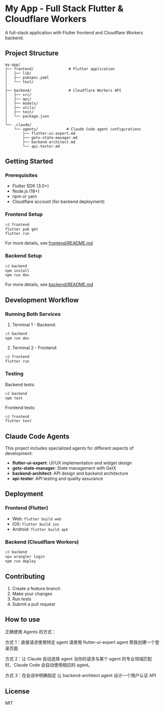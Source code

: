 # My App - Full Stack Flutter & Cloudflare Workers

A full-stack application with Flutter frontend and Cloudflare Workers backend.

## Project Structure

```
my-app/
├── frontend/                # Flutter application
│   ├── lib/
│   ├── pubspec.yaml
│   └── test/
│
├── backend/                 # Cloudflare Workers API
│   ├── src/
│   ├── api/
│   ├── models/
│   ├── utils/
│   ├── test/
│   └── package.json
│
└── .claude/
    └── agents/             # Claude Code agent configurations
        ├── flutter-ui-expert.md
        ├── getx-state-manager.md
        ├── backend-architect.md
        └── api-tester.md
```

## Getting Started

### Prerequisites
- Flutter SDK (3.0+)
- Node.js (18+)
- npm or yarn
- Cloudflare account (for backend deployment)

### Frontend Setup

```bash
cd frontend
flutter pub get
flutter run
```

For more details, see [frontend/README.md](frontend/README.md)

### Backend Setup

```bash
cd backend
npm install
npm run dev
```

For more details, see [backend/README.md](backend/README.md)

## Development Workflow

### Running Both Services

1. Terminal 1 - Backend:
```bash
cd backend
npm run dev
```

2. Terminal 2 - Frontend:
```bash
cd frontend
flutter run
```

### Testing

Backend tests:
```bash
cd backend
npm test
```

Frontend tests:
```bash
cd frontend
flutter test
```

## Claude Code Agents

This project includes specialized agents for different aspects of development:

- **flutter-ui-expert**: UI/UX implementation and widget design
- **getx-state-manager**: State management with GetX
- **backend-architect**: API design and backend architecture
- **api-tester**: API testing and quality assurance

## Deployment

### Frontend (Flutter)
- Web: `flutter build web`
- iOS: `flutter build ios`
- Android: `flutter build apk`

### Backend (Cloudflare Workers)
```bash
cd backend
npx wrangler login
npm run deploy
```

## Contributing

1. Create a feature branch
2. Make your changes
3. Run tests
4. Submit a pull request

## How to use

正确使用 Agents 的方式：

方式 1：直接请求使用特定 agent
请使用 flutter-ui-expert agent 帮我创建一个登录页面

方式 2：让 Claude 自动选择 agent
当你的请求与某个 agent 的专业领域匹配时，Claude Code 会自动使用相应的
agent。

方式 3：在会话中明确指定
让 backend-architect agent 设计一个用户认证 API

## License

MIT

